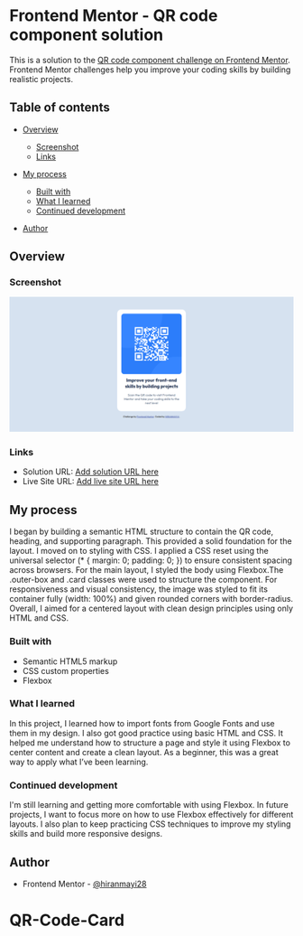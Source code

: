 # Frontend Mentor - QR code component solution

This is a solution to the [QR code component challenge on Frontend Mentor](https://www.frontendmentor.io/challenges/qr-code-component-iux_sIO_H). Frontend Mentor challenges help you improve your coding skills by building realistic projects. 

## Table of contents

- [Overview](#overview)
  - [Screenshot](#screenshot)
  - [Links](#links)
- [My process](#my-process)
  - [Built with](#built-with)
  - [What I learned](#what-i-learned)
  - [Continued development](#continued-development)
  
- [Author](#author)


## Overview

### Screenshot

![](./images/screenshot.png)



### Links

- Solution URL: [Add solution URL here](https://your-solution-url.com)
- Live Site URL: [Add live site URL here](https://your-live-site-url.com)

## My process

I began by building a semantic HTML structure to contain the QR code, heading, and supporting paragraph. This provided a solid foundation for the layout.
I moved on to styling with CSS. I applied a CSS reset using the universal selector (* { margin: 0; padding: 0; }) to ensure consistent spacing across browsers. For the main layout, I styled the body using Flexbox.The .outer-box and .card classes were used to structure the component.
For responsiveness and visual consistency, the image was styled to fit its container fully (width: 100%) and given rounded corners with border-radius. 
Overall, I aimed for a centered layout with clean design principles using only HTML and CSS.

### Built with

- Semantic HTML5 markup
- CSS custom properties
- Flexbox



### What I learned

In this project, I learned how to import fonts from Google Fonts and use them in my design. I also got good practice using basic HTML and CSS. It helped me understand how to structure a page and style it using Flexbox to center content and create a clean layout. As a beginner, this was a great way to apply what I’ve been learning.

### Continued development

I'm still learning and getting more comfortable with using Flexbox. In future projects, I want to focus more on how to use Flexbox effectively for different layouts. I also plan to keep practicing CSS techniques to improve my styling skills and build more responsive designs.


## Author


- Frontend Mentor - [@hiranmayi28](https://www.frontendmentor.io/profile/hiranmayi28)



# QR-Code-Card
